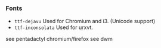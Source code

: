 ### Fonts

- `ttf-dejavu` Used for Chromium and i3. (Unicode support)
- `ttf-inconsolata` Used for urxvt.


see pentadactyl chromium/firefox
see dwm
